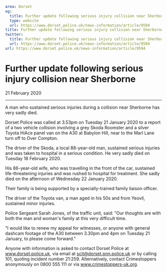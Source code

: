 ```yaml
area: Dorset
og:
  title: Further update following serious injury collision near Sherborne
  type: website
  url: https://www.dorset.police.uk/news-information/article/9594
title: Further update following serious injury collision near Sherborne |
twitter:
  title: Further update following serious injury collision near Sherborne
  url: https://www.dorset.police.uk/news-information/article/9594
url: https://www.dorset.police.uk/news-information/article/9594
```

# Further update following serious injury collision near Sherborne

21 February 2020

* * *

A man who sustained serious injuries during a collision near Sherborne has very sadly died.

Dorset Police was called at 3.53pm on Tuesday 21 January 2020 to a report of a two vehicle collision involving a grey Skoda Roomster and a silver Toyota HiAce panel van on the A30 at Babylon Hill, near to the Marl Lane turn off to Over Compton.

The driver of the Skoda, a local 88-year-old man, sustained serious injuries and was taken to hospital in a serious condition. He very sadly died on Tuesday 18 February 2020.

His 86-year-old wife, who was travelling in the front of the car, sustained life-threatening injuries and was rushed to hospital for treatment. She sadly died on the afternoon of Wednesday 22 January 2020.

Their family is being supported by a specially-trained family liaison officer.

The driver of the Toyota van, a man aged in his 50s and from Yeovil, sustained minor injuries.

Police Sergeant Sarah Jones, of the traffic unit, said: "Our thoughts are with both the man and woman's family at this very difficult time.

"I would like to renew my appeal for witnesses, or anyone with general dashcam footage of the A30 between 3.30pm and 4pm on Tuesday 21 January, to please come forward."

Anyone with information is asked to contact Dorset Police at www.dorset.police.uk, via email at scit@dorset.pnn.police.uk or by calling 101, quoting incident number 21:259. Alternatively, contact Crimestoppers anonymously on 0800 555 111 or via www.crimestoppers-uk.org.
